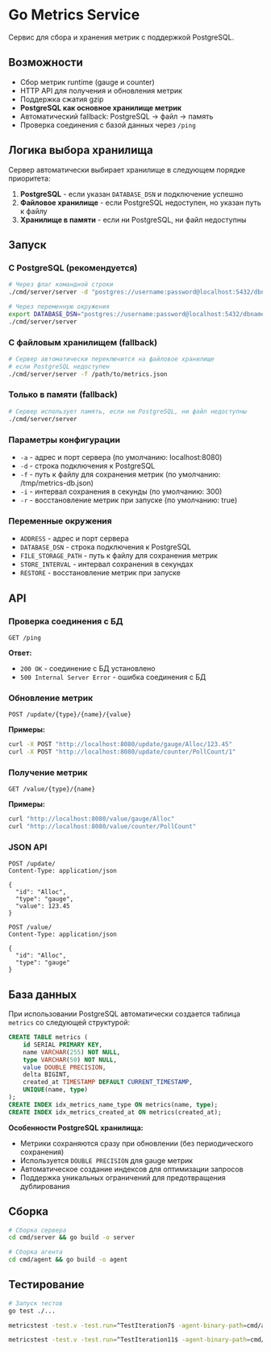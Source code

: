 # Go Metrics Service

Сервис для сбора и хранения метрик с поддержкой PostgreSQL.

## Возможности

- Сбор метрик runtime (gauge и counter)
- HTTP API для получения и обновления метрик
- Поддержка сжатия gzip
- **PostgreSQL как основное хранилище метрик**
- Автоматический fallback: PostgreSQL → файл → память
- Проверка соединения с базой данных через `/ping`

## Логика выбора хранилища

Сервер автоматически выбирает хранилище в следующем порядке приоритета:

1. **PostgreSQL** - если указан `DATABASE_DSN` и подключение успешно
2. **Файловое хранилище** - если PostgreSQL недоступен, но указан путь к файлу
3. **Хранилище в памяти** - если ни PostgreSQL, ни файл недоступны

## Запуск

### С PostgreSQL (рекомендуется)

```bash
# Через флаг командной строки
./cmd/server/server -d "postgres://username:password@localhost:5432/dbname?sslmode=disable"

# Через переменную окружения
export DATABASE_DSN="postgres://username:password@localhost:5432/dbname?sslmode=disable"
./cmd/server/server
```

### С файловым хранилищем (fallback)

```bash
# Сервер автоматически переключится на файловое хранилище
# если PostgreSQL недоступен
./cmd/server/server -f /path/to/metrics.json
```

### Только в памяти (fallback)

```bash
# Сервер использует память, если ни PostgreSQL, ни файл недоступны
./cmd/server/server
```

### Параметры конфигурации

- `-a` - адрес и порт сервера (по умолчанию: localhost:8080)
- `-d` - строка подключения к PostgreSQL
- `-f` - путь к файлу для сохранения метрик (по умолчанию: /tmp/metrics-db.json)
- `-i` - интервал сохранения в секунды (по умолчанию: 300)
- `-r` - восстановление метрик при запуске (по умолчанию: true)

### Переменные окружения

- `ADDRESS` - адрес и порт сервера
- `DATABASE_DSN` - строка подключения к PostgreSQL
- `FILE_STORAGE_PATH` - путь к файлу для сохранения метрик
- `STORE_INTERVAL` - интервал сохранения в секундах
- `RESTORE` - восстановление метрик при запуске

## API

### Проверка соединения с БД

```http
GET /ping
```

**Ответ:**
- `200 OK` - соединение с БД установлено
- `500 Internal Server Error` - ошибка соединения с БД

### Обновление метрик

```http
POST /update/{type}/{name}/{value}
```

**Примеры:**
```bash
curl -X POST "http://localhost:8080/update/gauge/Alloc/123.45"
curl -X POST "http://localhost:8080/update/counter/PollCount/1"
```

### Получение метрик

```http
GET /value/{type}/{name}
```

**Примеры:**
```bash
curl "http://localhost:8080/value/gauge/Alloc"
curl "http://localhost:8080/value/counter/PollCount"
```

### JSON API

```http
POST /update/
Content-Type: application/json

{
  "id": "Alloc",
  "type": "gauge",
  "value": 123.45
}
```

```http
POST /value/
Content-Type: application/json

{
  "id": "Alloc",
  "type": "gauge"
}
```

## База данных

При использовании PostgreSQL автоматически создается таблица `metrics` со следующей структурой:

```sql
CREATE TABLE metrics (
    id SERIAL PRIMARY KEY,
    name VARCHAR(255) NOT NULL,
    type VARCHAR(50) NOT NULL,
    value DOUBLE PRECISION,
    delta BIGINT,
    created_at TIMESTAMP DEFAULT CURRENT_TIMESTAMP,
    UNIQUE(name, type)
);
CREATE INDEX idx_metrics_name_type ON metrics(name, type);
CREATE INDEX idx_metrics_created_at ON metrics(created_at);
```

**Особенности PostgreSQL хранилища:**
- Метрики сохраняются сразу при обновлении (без периодического сохранения)
- Используется `DOUBLE PRECISION` для gauge метрик
- Автоматическое создание индексов для оптимизации запросов
- Поддержка уникальных ограничений для предотвращения дублирования

## Сборка

```bash
# Сборка сервера
cd cmd/server && go build -o server

# Сборка агента
cd cmd/agent && go build -o agent
```

## Тестирование

```bash
# Запуск тестов
go test ./...

metricstest -test.v -test.run=^TestIteration7$ -agent-binary-path=cmd/agent/agent -binary-path=cmd/server/server -server-port=8080 -source-path=.

metricstest -test.v -test.run=^TestIteration11$ -agent-binary-path=cmd/agent/agent -binary-path=cmd/server/server -server-port=8080 -source-path=. -database-dsn="postgres://user:pass@localhost:5432/dbname?sslmode=disable"
```
